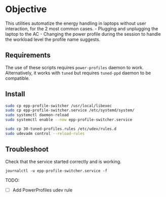 # Objective
This utilities automatize the energy handling in laptops without user interaction, for the 2 most common cases.
    - Plugging and unplugging the laptop to the AC
    - Changing the power profile during the session to handle the workload level the profile name suggests.

## Requirements
The use of these scripts requires `power-profiles` daemon to work.
Alternatively, it works with `tuned` but requires `tuned-ppd` daemon to be compatible.


## Install
```sh
sudo cp epp-profile-switcher /usr/local/libexec
sudo cp epp-profile-switcher.service /etc/systemd/system/
sudo systemctl daemon-reload
sudo systemctl enable --now epp-profile-switcher.service

sudo cp 30-tuned-profiles.rules /etc/udev/rules.d
sudo udevadm control --reload-rules
```

## Troubleshoot
Check that the service started correctly and is working.
```
journalctl -u epp-profile-switcher.service -f
```

TODO:
- [ ] Add PowerProfiles udev rule
